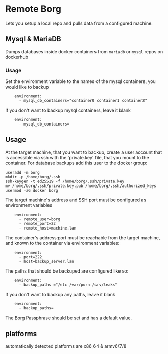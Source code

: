# Remote Borg

Lets you setup a local repo and pulls data from a configured machine.

## Mysql & MariaDB

Dumps databases inside docker containers from `mariadb` or `mysql` repos on dockerhub

### Usage

Set the environment variable to the names of the mysql containers, you would like to backup

```
    environment:
      - mysql_db_containers="container0 container1 container2"
```

If you don't want to backup mysql containers, leave it blank

```
    environment:
      - mysql_db_containers=
```

## Usage

At the target machine, that you want to backup, create a user account that is accessible via ssh with the 'private.key' file, that you mount to the container. For database backups add this user to the docker group:

```
useradd -m borg
mkdir -p /home/borg/.ssh
ssh-keygen -t ed25519 -f /home/borg/.ssh/private.key
mv /home/borg/.ssh/private.key.pub /home/borg/.ssh/authorized_keys
usermod -aG docker borg
```

The target machine's address and SSH port must be configured as environment variables
```
    environment:
      - remote_user=borg
      - remote_port=22
      - remote_host=machine.lan
```
The container's address:port must be reachable from the target machine, and known to the container via environment variables:

```
    environment:
      - port=222
      - host=backup_server.lan
```

The paths that should be backuped are configured like so:


```
    environment:
      - backup_paths ="/etc /var/porn /srv/leaks"
```

If you don't want to backup any paths, leave it blank

```
    environment:
      - backup_paths=
```

The Borg Passphrase should be set and has a default value.

## platforms

automatically detected platforms are x86_64 & armv6/7/8
